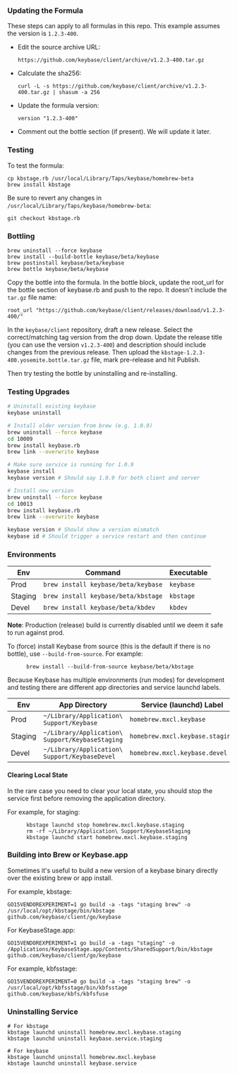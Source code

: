 ### Updating the Formula

These steps can apply to all formulas in this repo.
This example assumes the version is `1.2.3-400`.

- Edit the source archive URL:

    `https://github.com/keybase/client/archive/v1.2.3-400.tar.gz`

- Calculate the sha256:

    `curl -L -s https://github.com/keybase/client/archive/v1.2.3-400.tar.gz | shasum -a 256`

- Update the formula version:

    `version "1.2.3-400"`

- Comment out the bottle section (if present). We will update it later.

### Testing

To test the formula:

    cp kbstage.rb /usr/local/Library/Taps/keybase/homebrew-beta
    brew install kbstage

Be sure to revert any changes in `/usr/local/Library/Taps/keybase/homebrew-beta`:

    git checkout kbstage.rb

### Bottling

    brew uninstall --force keybase
    brew install --build-bottle keybase/beta/keybase
    brew postinstall keybase/beta/keybase
    brew bottle keybase/beta/keybase

Copy the bottle into the formula. In the bottle block, update the root_url for the bottle section of keybase.rb and push to the repo. It doesn't include the `tar.gz` file name:

    root_url "https://github.com/keybase/client/releases/download/v1.2.3-400/"

In the `keybase/client` repository, draft a new release. Select the correct/matching tag version from the drop down.
Update the release title (you can use the version `v1.2.3-400`) and description should include changes from the previous release. Then upload the `kbstage-1.2.3-400.yosemite.bottle.tar.gz` file, mark pre-release and hit Publish.

Then try testing the bottle by uninstalling and re-installing.

### Testing Upgrades

```sh
# Uninstall existing keybase
keybase uninstall

# Install older version from brew (e.g. 1.0.9)
brew uninstall --force keybase
cd 10009
brew install keybase.rb
brew link --overwrite keybase

# Make sure service is running for 1.0.9
keybase install
keybase version # Should say 1.0.9 for both client and server

# Install new version
brew uninstall --force keybase
cd 10013
brew install keybase.rb
brew link --overwrite keybase

keybase version # Should show a version mismatch
keybase id # Should trigger a service restart and then continue
```

### Environments

 Env     | Command                             | Executable
 ------- | ----------------------------------- | ----------
 Prod    | `brew install keybase/beta/keybase` | `keybase`  
 Staging | `brew install keybase/beta/kbstage` | `kbstage`  
 Devel   | `brew install keybase/beta/kbdev`   | `kbdev`    

**Note**: Production (release) build is currently disabled until we deem it safe to run against prod.

To (force) install Keybase from source (this is the default if there is no bottle), use `--build-from-source`. For example:

          brew install --build-from-source keybase/beta/kbstage


Because Keybase has multiple environments (run modes) for development and testing there are different app directories and service launchd labels.

 Env     | App Directory                                   | Service (launchd) Label
 ------- | ----------------------------------------------- | ----------
 Prod    | `~/Library/Application\ Support/Keybase`        | `homebrew.mxcl.keybase`  
 Staging | `~/Library/Application\ Support/KeybaseStaging` | `homebrew.mxcl.keybase.staging`  
 Devel   | `~/Library/Application\ Support/KeybaseDevel`   | `homebrew.mxcl.keybase.devel`

#### Clearing Local State

In the rare case you need to clear your local state, you should stop the service first before removing the application directory.

For example, for staging:

          kbstage launchd stop homebrew.mxcl.keybase.staging
          rm -rf ~/Library/Application\ Support/KeybaseStaging
          kbstage launchd start homebrew.mxcl.keybase.staging

### Building into Brew or Keybase.app

Sometimes it's useful to build a new version of a keybase binary directly over
the existing brew or app install.

For example, kbstage:

```
GO15VENDOREXPERIMENT=1 go build -a -tags "staging brew" -o /usr/local/opt/kbstage/bin/kbstage github.com/keybase/client/go/keybase
```

For KeybaseStage.app:

```
GO15VENDOREXPERIMENT=1 go build -a -tags "staging" -o /Applications/KeybaseStage.app/Contents/SharedSupport/bin/kbstage github.com/keybase/client/go/keybase
```

For example, kbfsstage:

```
GO15VENDOREXPERIMENT=0 go build -a -tags "staging brew" -o /usr/local/opt/kbfsstage/bin/kbfsstage github.com/keybase/kbfs/kbfsfuse
```

### Uninstalling Service

```
# For kbstage
kbstage launchd uninstall homebrew.mxcl.keybase.staging
kbstage launchd uninstall keybase.service.staging

# For keybase
kbstage launchd uninstall homebrew.mxcl.keybase
kbstage launchd uninstall keybase.service
```

